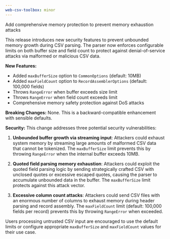 ```yaml
---
web-csv-toolbox: minor
---
```


Add comprehensive memory protection to prevent memory exhaustion attacks

This release introduces new security features to prevent unbounded memory growth during CSV parsing. The parser now enforces configurable limits on both buffer size and field count to protect against denial-of-service attacks via malformed or malicious CSV data.

**New Features:**
- Added `maxBufferSize` option to `CommonOptions` (default: 10MB)
- Added `maxFieldCount` option to `RecordAssemblerOptions` (default: 100,000 fields)
- Throws `RangeError` when buffer exceeds size limit
- Throws `RangeError` when field count exceeds limit
- Comprehensive memory safety protection against DoS attacks

**Breaking Changes:**
None. This is a backward-compatible enhancement with sensible defaults.

**Security:**
This change addresses three potential security vulnerabilities:

1. **Unbounded buffer growth via streaming input**: Attackers could exhaust system memory by streaming large amounts of malformed CSV data that cannot be tokenized. The `maxBufferSize` limit prevents this by throwing `RangeError` when the internal buffer exceeds 10MB.

2. **Quoted field parsing memory exhaustion**: Attackers could exploit the quoted field parsing logic by sending strategically crafted CSV with unclosed quotes or excessive escaped quotes, causing the parser to accumulate unbounded data in the buffer. The `maxBufferSize` limit protects against this attack vector.

3. **Excessive column count attacks**: Attackers could send CSV files with an enormous number of columns to exhaust memory during header parsing and record assembly. The `maxFieldCount` limit (default: 100,000 fields per record) prevents this by throwing `RangeError` when exceeded.

Users processing untrusted CSV input are encouraged to use the default limits or configure appropriate `maxBufferSize` and `maxFieldCount` values for their use case.
